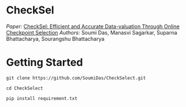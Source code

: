 # CheckSel

<i>Paper:</i> [CheckSel: Efficient and Accurate Data-valuation Through Online Checkpoint Selection](https://arxiv.org/abs/2203.06814)
<i>Authors:</i> Soumi Das, Manasvi Sagarkar, Suparna Bhattacharya, Sourangshu Bhattacharya

# Getting Started

```
git clone https://github.com/SoumiDas/CheckSelect.git

cd CheckSelect

pip install requirement.txt

```
